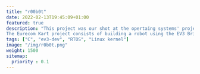```yaml
---
title: "r00b0t"
date: 2022-02-13T19:45:09+01:00
featured: true
description: "This project was our shot at the opertaing systems' project for Eurecom called Eurecom Kart. Our beloved r00b0t was close to get first place (in a perfect world).</br></br> 
The Eurecom Kart project consists of building a robot using the EV3 Brick, to play a game where it has to win a race against other teams’ robots while throwing and escaping obstacles. The programming side of this project was done thanks to low level techniques acquired during the OS lectures."
tags: ["C", "ev3-dev", "RTOS", "Linux kernel"]
image: "/img/r0b0t.png"
weight: 1500
sitemap:
  priority : 0.1
---
```


